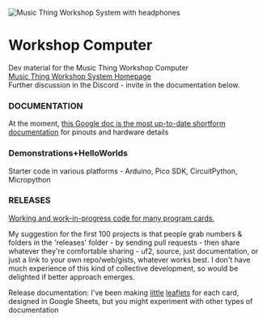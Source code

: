 ![Music Thing Workshop System with headphones](https://www.musicthing.co.uk/images/900-workshopsystem-full-straight-headphones-colour-2.jpg)

# Workshop Computer  

Dev material for the Music Thing Workshop Computer  
[Music Thing Workshop System Homepage](https://www.musicthing.co.uk/workshopsystem/)  
Further discussion in the Discord - invite in the documentation below.   

### DOCUMENTATION 

At the moment, [this Google doc is the most up-to-date shortform documentation](https://docs.google.com/document/d/1NsRewxAu9X8dQMUTdN0eeJeRCr0HmU0pUjpKB4gM-xo/edit?usp=sharing) for pinouts and hardware details


### Demonstrations+HelloWorlds

Starter code in various platforms - Arduino, Pico SDK, CircuitPython, Micropython

### RELEASES 

[Working and work-in-progress code for many program cards.](https://github.com/TomWhitwell/Workshop_Computer/tree/main/releases) 

My suggestion for the first 100 projects is that people grab numbers & folders in the 'releases' folder - by sending pull requests - then share whatever they're comfortable sharing - uf2, source, just documentation, or just a link to your own repo/web/gists, whatever works best. I don't have much experience of this kind of collective development, so would be delighted if better approach emerges.  

Release documentation: I've been making [little](https://docs.google.com/presentation/d/19z0S9cpGnyhb7lVmBPHYjTZLpEB-Xg-v9zzfXCjCjOQ/copy) [leaflets](https://docs.google.com/presentation/d/10R8onfP5JAq9MpOgVSa4sAhxg-WTx7_0-Q1fY0MUDho/copy) for each card, designed in Google Sheets, but you might experiment with other types of documentation   


